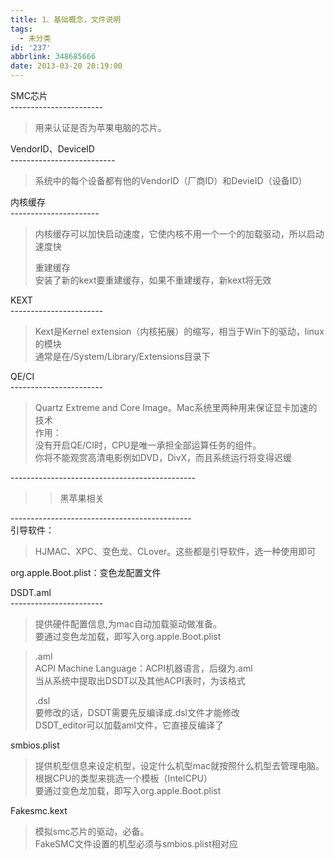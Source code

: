 ```yaml
---
title: 1、基础概念，文件说明
tags:
  - 未分类
id: '237'
abbrlink: 348685666
date: 2013-03-20 20:19:00
---
```


  
SMC芯片  
\-----------------------  

> 用来认证是否为苹果电脑的芯片。  

  
VendorID、DeviceID  
\--------------------------  

> 系统中的每个设备都有他的VendorID（厂商ID）和DevieID（设备ID）  

  
内核缓存  
\----------------------  

> 内核缓存可以加快启动速度，它使内核不用一个一个的加载驱动，所以启动速度快  
>   
> 重建缓存  
> 安装了新的kext要重建缓存，如果不重建缓存，新kext将无效  

  
KEXT  
\-----------------------  

> Kext是Kernel extension（内核拓展）的缩写，相当于Win下的驱动，linux的模块  
> 通常是在/System/Library/Extensions目录下  

  
QE/CI  
\-----------------------  

> Quartz Extreme and Core Image。Mac系统里两种用来保证显卡加速的技术  
> 作用：  
> 没有开启QE/CI时，CPU是唯一承担全部运算任务的组件。  
> 你将不能观赏高清电影例如DVD，DivX，而且系统运行将变得迟缓

>   
>   
>   

\----------------------------------------------  

> > 黑苹果相关  

\---------------------------------------------  
引导软件：  

> HJMAC、XPC、变色龙、CLover。这些都是引导软件，选一种使用即可  
>   

org.apple.Boot.plist：变色龙配置文件  
  
DSDT.aml  
\-----------------------  

> 提供硬件配置信息,为mac自动加载驱动做准备。  
> 要通过变色龙加载，即写入org.apple.Boot.plist  

  

> .aml  
> ACPI Machine Language：ACPI机器语言，后缀为.aml  
> 当从系统中提取出DSDT以及其他ACPI表时，为该格式  
>   
> .dsl  
> 要修改的话，DSDT需要先反编译成.dsl文件才能修改  
> DSDT\_editor可以加载aml文件，它直接反编译了  
>   

smbios.plist  

> 提供机型信息来设定机型，设定什么机型mac就按照什么机型去管理电脑。  
> 根据CPU的类型来挑选一个模板（IntelCPU）  
> 要通过变色龙加载，即写入org.apple.Boot.plist

>   

Fakesmc.kext  

> 模拟smc芯片的驱动，必备。  
> FakeSMC文件设置的机型必须与smbios.plist相对应  
>
